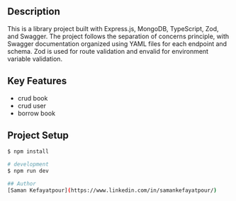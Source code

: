 ## Description

This is a library project built with Express.js, MongoDB, TypeScript, Zod, and Swagger.
The project follows the separation of concerns principle, with Swagger documentation organized using YAML files for each endpoint and schema.
Zod is used for route validation and envalid for environment variable validation.

## Key Features

- crud book
- crud user
- borrow book

## Project Setup

```bash
$ npm install
```

```bash
# development
$ npm run dev

## Author
[Saman Kefayatpour](https://www.linkedin.com/in/samankefayatpour/)
```
